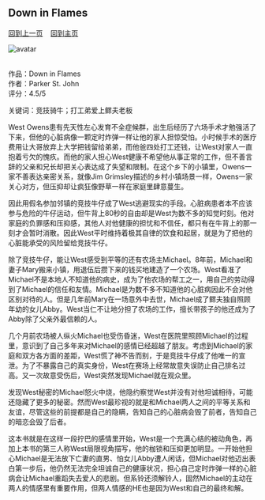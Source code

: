 ## Down in Flames
[回到上一页](https://boheme130.github.io/Reviews/)  &nbsp;&nbsp;  [回到主页](https://boheme130.github.io/Fiction.git.io/)

![avatar](https://images-na.ssl-images-amazon.com/images/S/compressed.photo.goodreads.com/books/1641457005i/60044786.jpg)
<br>
<br>

作品：Down in Flames<br>
作者：Parker St. John<br>
评分：4.5/5<br>

关键词：竞技骑牛；打工弟爱上鳏夫老板

West Owens患有先天性左心发育不全症候群，出生后经历了六场手术才勉强活了下来，但他的心脏病像一颗定时炸弹一样让他的家人担惊受怕。小时候手术的医疗费用让大哥放弃上大学把钱留给弟弟，而他爸四处打工还钱，让West对家人一直抱着亏欠的愧疚。而他的家人担心West健康不希望他从事正常的工作，但不善言辞的父亲和兄长却把关心表达成了失望和限制。在这个乡下的小镇里，Owens一家不善表达亲密关系，就像Jim Grimsley描述的乡村小镇场景一样，Owens一家关心对方，但压抑却让疯狂像野草一样在家庭里肆意蔓生。

因此用假名参加邻镇的竞技牛仔成了West逃避现实的手段。心脏病患者本不应该参与危险的牛仔运动，但牛背上80秒的自由却是West为数不多的知觉时刻。他对家庭的负罪感和压抑感，其他人对他健康的担忧和不信任，都只有在牛背上的那一刻才会暂时消散。因此West平时维持着极其自律的饮食和起居，就是为了把他的心脏能承受的风险留给竞技牛仔。

除了竞技牛仔，能让West感受到平等的还有农场主Michael。8年前，Michael和妻子Mary搬来小镇，用退伍后攒下来的钱买地建造了一个农场。West看准了Michael不是本地人不知道他的病史，成为了他农场的帮工之一，用自己的劳动得到了Michael的信任和友情。Michael是为数不多不知道他的心脏病因此不会对他区别对待的人。但是几年前Mary在一场意外中去世，Michael成了鳏夫独自照顾年幼的女儿Abby。West当仁不让地分担了农场的工作，擅长带孩子的他还成为了Abby除了父亲外最信赖的人。

几个月前农场被人纵火Michael也受伤昏迷，West在医院里照顾Michael的过程里，意识到了自己多年来对Michael的感情已经超越了朋友。考虑到Michael的家庭和双方各方面的差距，West慌了神不告而别，于是竞技牛仔成了他唯一的宣泄。为了不暴露自己的真实身份，West在赛场上经常故意失误防止自己排名过高。又一次故意受伤后，West突然发现Michael就在观众里。

发现West秘密的Michael怒火中烧，他隐约察觉West并没有对他坦诚相待，可能还隐藏了更多的秘密。然而West最珍视的就是和Michael两人之间的平等关系和友谊，尽管这些的前提都是自己的隐瞒，告知自己的心脏病会毁了前者，告知自己的暗恋会毁了后者。

这本书就是在这样一段拧巴的感情里开始，West是一个充满心结的被动角色，再加上本书的第三人称West局限视角描写，他的枷锁和压抑更加明显。一开始他担心Michael是无法放下亡妻的直男、怕女儿Abby遭人闲话，但Michael对他迈出表白第一步后，他仍然无法完全坦诚自己的健康状况，担心自己定时炸弹一样的心脏病会让Michael重蹈失去爱人的悲剧。但系铃还须解铃人，固然Michael的主动在两人的情感里有重要作用，但两人情感的HE也是因为West和自己的最终和解。